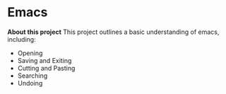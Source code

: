 # Emacs

**About this project**
This project outlines a basic understanding of emacs, including:

- Opening
- Saving and Exiting
- Cutting and Pasting
- Searching
- Undoing